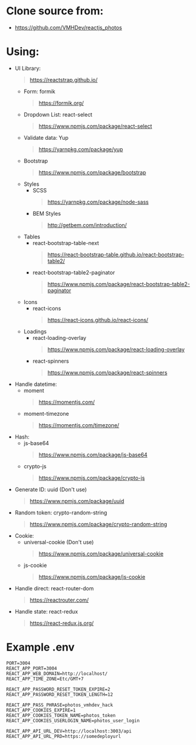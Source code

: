 # Clone source from:
- https://github.com/VMHDev/reactjs_photos

# Using:
- UI Library:
  > https://reactstrap.github.io/
  - Form: formik
    > https://formik.org/
  - Dropdown List: react-select
    > https://www.npmjs.com/package/react-select
  - Validate data: Yup
    > https://yarnpkg.com/package/yup
  - Bootstrap
    > https://www.npmjs.com/package/bootstrap
  - Styles
    - SCSS
      > https://yarnpkg.com/package/node-sass
    - BEM Styles
      > http://getbem.com/introduction/
  - Tables
    - react-bootstrap-table-next
      > https://react-bootstrap-table.github.io/react-bootstrap-table2/
    - react-bootstrap-table2-paginator
      > https://www.npmjs.com/package/react-bootstrap-table2-paginator
  - Icons
    - react-icons
      > https://react-icons.github.io/react-icons/
  - Loadings
    - react-loading-overlay
      > https://www.npmjs.com/package/react-loading-overlay
    - react-spinners
      > https://www.npmjs.com/package/react-spinners
- Handle datetime:
  - moment
    > https://momentjs.com/
  - moment-timezone
    > https://momentjs.com/timezone/
- Hash:
  - js-base64
    > https://www.npmjs.com/package/js-base64
  - crypto-js
    > https://www.npmjs.com/package/crypto-js
- Generate ID: uuid (Don't use)
  > https://www.npmjs.com/package/uuid
- Random token: crypto-random-string
  > https://www.npmjs.com/package/crypto-random-string
- Cookie: 
  - universal-cookie (Don't use)
    > https://www.npmjs.com/package/universal-cookie
  - js-cookie
    > https://www.npmjs.com/package/js-cookie
- Handle direct: react-router-dom
  > https://reactrouter.com/
- Handle state: react-redux
  > https://react-redux.js.org/

# Example .env
  ```
  PORT=3004
  REACT_APP_PORT=3004  
  REACT_APP_WEB_DOMAIN=http://localhost/
  REACT_APP_TIME_ZONE=Etc/GMT+7

  REACT_APP_PASSWORD_RESET_TOKEN_EXPIRE=2
  REACT_APP_PASSWORD_RESET_TOKEN_LENGTH=12

  REACT_APP_PASS_PHRASE=photos_vmhdev_hack
  REACT_APP_COOKIES_EXPIRE=1
  REACT_APP_COOKIES_TOKEN_NAME=photos_token
  REACT_APP_COOKIES_USERLOGIN_NAME=photos_user_login

  REACT_APP_API_URL_DEV=http://localhost:3003/api
  REACT_APP_API_URL_PRD=https://somedeployurl
  ```